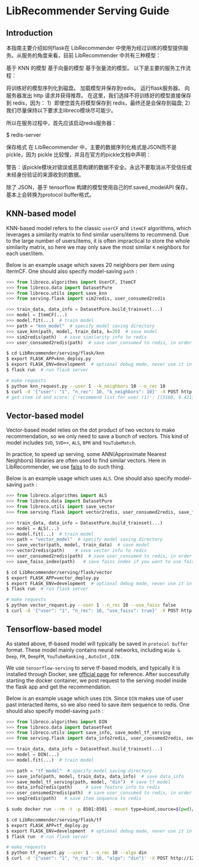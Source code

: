 # LibRecommender Serving Guide

## Introduction

本指南主要介绍如何flask在 LibRecommender 中使用为经过训练的模型提供服务。从服务的角度来看，目前 LibRecommender 中共有三种模型：

基于 KNN 的模型
基于向量的模型
基于张量流的模型。
以下是主要的服务工作流程：

将训练好的模型序列化到磁盘。
加载模型并保存到redis。
运行flask服务器。
向服务器发出 http 请求并获得推荐。
在这里，我们选择不将训练好的模型直接保存到 redis，因为：
1）即使您首先将模型保存到 redis，最终还是会保存到磁盘; 
2）我们尽量保持以下要求主libreco模块尽可能少。

所以在服务过程中，首先应该启动redis服务器：

$ redis-server

保存格式
在 LibRecommender 中，主要的数据序列化格式是JSON而不是 pickle，因为 pickle 比较慢，并且在官方的pickle文档中声明：

警告：该pickle模块对错误或恶意构建的数据不安全。永远不要取消从不受信任或未经身份验证的来源收到的数据。

除了 JSON，基于 tensorflow 构建的模型使用自己的tf.saved_modelAPI 保存，基本上会转换为protocol buffer格式。


## KNN-based model

KNN-based model refers to the classic `userCF` and `itemCF` algorithms, which leverages a similarity matrix to find similar users/items to recommend. Due to the large number of users/items, it is often impractical to store the whole similarity matrix, so here we may only save the most similar `K` neighbors for each user/item. 

Below is an example usage which saves 20 neighbors per item using itermCF. One should also specify model-saving `path` : 

```python
>>> from libreco.algorithms import UserCF, ItemCF
>>> from libreco.data import DatasetPure
>>> from libreco.utils import save_knn
>>> from serving.flask import sim2redis, user_consumed2redis

>>> train_data, data_info = DatasetPure.build_trainset(...)
>>> model = ItemCF(...)
>>> model.fit(...)  # train model
>>> path = "knn_model"  # specify model saving directory
>>> save_knn(path, model, train_data, k=20)  # save model
>>> sim2redis(path)	  # save similarity info to redis
>>> user_consumed2redis(path)  # save user_consumed to redis, in order to prevent from recommending items that the user has consumed
```

```bash
$ cd LibRecommender/serving/flask/knn
$ export FLASK_APP=knn_deploy.py
$ export FLASK_ENV=development  # optional debug mode, never use it in production 
$ flask run  # run flask server

# make requests
$ python knn_request.py --user 1 --k_neighbors 10 --n_rec 10  
$ curl -d '{"user": "1", "n_rec": 10, "k_neighbors": 10}' -X POST http://127.0.0.1:5000/item_cf/recommend
# get item id and score: {'recommend list for user (1)': [[3168, 9.421334058046341], [2538, 8.726857960224152], [505, 8.711400210857391], [530, 7.293927997350693], [1339, 7.1917658150196075], [4270, 7.149620413780212], [601, 7.130850255489349], [3808, 6.961166977882385], [2004, 6.635882019996643], [1300, 6.460416287183762]]}
```



## Vector-based model

Vector-based model relies on the dot product of two vectors to make recommendation, so we only need to save a bunch of vectors. This kind of model includes `SVD`, `SVD++`, `ALS`, `BPR` and `YouTubeMatch`.

In practice, to speed up serving, some ANN(Approximate Nearest Neighbors) libraries are often used to find similar vectors. Here in LibRecommender, we use [faiss](<https://github.com/facebookresearch/faiss>) to do such thing.

Below is an example usage which uses `ALS`. One should also specify model-saving `path` : 

```python
>>> from libreco.algorithms import ALS
>>> from libreco.data import DatasetPure
>>> from libreco.utils import save_vector
>>> from serving.flask import vector2redis, user_consumed2redis, save_faiss_index

>>> train_data, data_info = DatasetPure.build_trainset(...)
>>> model = ALS(...)
>>> model.fit(...)  # train model
>>> path = "vector_model"  # specify model saving directory
>>> save_vector(path, model, train_data)  # save model
>>> vector2redis(path)	  # save vector info to redis
>>> user_consumed2redis(path)  # save user_consumed to redis, in order to prevent from recommending items that the user has consumed
>>> save_faiss_index(path)   # save faiss index if you want to use faiss
```

```bash
$ cd LibRecommender/serving/flask/vector
$ export FLASK_APP=vector_deploy.py
$ export FLASK_ENV=development  # optional debug mode, never use it in production 
$ flask run  # run flask server

# make requests
$ python vector_request.py --user 1 --n_rec 10 --use_faiss false
$ curl -d '{"user": "1", "n_rec": 10, "use_faiss": true}' -X POST http://127.0.0.1:5000/vector/recommend
```



## Tensorflow-based model 

As stated above, tf-based model will typically be saved in `protocol buffer` format. These model mainly contains neural networks, including `Wide & Deep`,  `FM`,  `DeepFM`, `YouTubeRanking` , `AutoInt` , `DIN` . 

We use `tensorflow-serving` to serve tf-based models, and typically it is installed through Docker, see [official page](<https://github.com/tensorflow/serving>) for reference. After successfully starting the docker container, we post request  to the serving model inside the flask app and get the recommendation.

Below is an example usage which uses `DIN`. Since `DIN` makes use of user past interacted items, so we also need to save item sequence to redis. One should also specify model-saving `path` : 

```python
>>> from libreco.algorithms import DIN
>>> from libreco.data import DatasetFeat
>>> from libreco.utils import save_info, save_model_tf_serving
>>> from serving.flask import data_info2redis, user_consumed2redis, seq2redis

>>> train_data, data_info = DatasetFeat.build_trainset(...)
>>> model = DIN(...)
>>> model.fit(...)  # train model

>>> path = "tf_model"  # specify model saving directory
>>> save_info(path, model, train_data, data_info)  # save data_info
>>> save_model_tf_serving(path, model, "din")  # save tf model
>>> data_info2redis(path)	  # save feature info to redis
>>> user_consumed2redis(path)  # save user_consumed to redis, in order to prevent from recommending items that the user has consumed
>>> seq2redis(path)   # save item sequence to redis
```

```bash
$ sudo docker run --rm -t -p 8501:8501 --mount type=bind,source=$(pwd)/tf_model/din,target=/models/din -e MODEL_NAME=din tensorflow/serving   # start tensorflow-serving, make sure that model is in "tf_model/din" directory, or you can change to other directory

$ cd LibRecommender/serving/flask/tf
$ export FLASK_APP=tf_deploy.py
$ export FLASK_ENV=development  # optional debug mode, never use it in production 
$ flask run  # run flask server

# make requests
$ python tf_request.py --user 1 --n_rec 10 --algo din
$ curl -d '{"user": "1", "n_rec": 10, "algo": "din"}' -X POST http://127.0.0.1:5000/din/recommend
```




